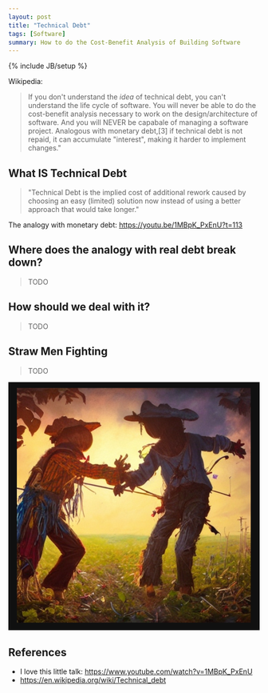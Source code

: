 ```yaml
---
layout: post
title: "Technical Debt"
tags: [Software]
summary: How to do the Cost-Benefit Analysis of Building Software
---
```

{% include JB/setup %}

Wikipedia:

> If you don't understand the _idea_ of technical debt, you can't understand the life cycle of software. You will never be able to do the cost-benefit analysis necessary to work on the design/architecture of software. And you will NEVER be capabale of managing a software project. Analogous with monetary debt,[3] if technical debt is not repaid, it can accumulate "interest", making it harder to implement changes."


## What IS Technical Debt

> "Technical Debt is the implied cost of additional rework caused by choosing an easy (limited) solution now instead of using a better approach that would take longer."

The analogy with monetary debt:  https://youtu.be/1MBpK_PxEnU?t=113

## Where does the analogy with real debt break down?

> TODO

## How should we deal with it?

> TODO


## Straw Men Fighting

> TODO

<img src="/assets/images/software/two_straw_men_fighting.png" alt="Straw Men Fighting">


## References

* I love this little talk: https://www.youtube.com/watch?v=1MBpK_PxEnU
* https://en.wikipedia.org/wiki/Technical_debt

